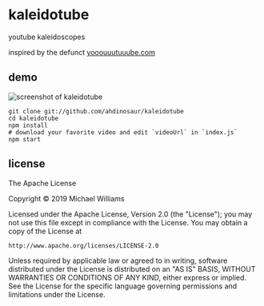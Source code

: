 # kaleidotube

youtube kaleidoscopes

inspired by the defunct [yooouuutuuube.com](https://yooouuutuuube.com)

## demo

![screenshot of kaleidotube](./screenshot.jpg)

```shell
git clone git://github.com/ahdinosaur/kaleidotube
cd kaleidotube
npm install
# download your favorite video and edit `videoUrl` in `index.js`
npm start
```

## license

The Apache License

Copyright &copy; 2019 Michael Williams

Licensed under the Apache License, Version 2.0 (the "License");
you may not use this file except in compliance with the License.
You may obtain a copy of the License at

    http://www.apache.org/licenses/LICENSE-2.0

Unless required by applicable law or agreed to in writing, software
distributed under the License is distributed on an "AS IS" BASIS,
WITHOUT WARRANTIES OR CONDITIONS OF ANY KIND, either express or implied.
See the License for the specific language governing permissions and
limitations under the License.
